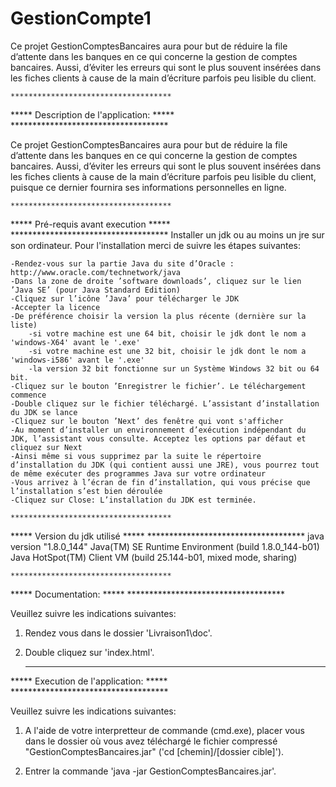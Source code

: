 # GestionCompte1
Ce projet GestionComptesBancaires aura pour but de réduire la file d’attente dans les banques en ce qui concerne la gestion de comptes bancaires. Aussi, d’éviter les erreurs qui sont  le plus souvent insérées dans les fiches clients à cause de la main d’écriture parfois peu lisible du client.

	************************************
*****  	Description de l'application:   	*****
	************************************

Ce projet GestionComptesBancaires aura pour but de réduire la file d’attente dans les banques en ce qui concerne la gestion de comptes bancaires. Aussi, d’éviter les erreurs qui sont 
le plus souvent insérées dans les fiches clients à cause de la main d’écriture parfois peu lisible du client, puisque ce dernier fournira ses informations personnelles en ligne.



	************************************
*****  	     Pré-requis avant execution		*****
	************************************
Installer un jdk ou au moins un jre sur son ordinateur.
Pour l'installation merci de suivre les étapes suivantes:

	-Rendez-vous sur la partie Java du site d’Oracle : http://www.oracle.com/technetwork/java
	-Dans la zone de droite ’software downloads’, cliquez sur le lien ’Java SE’ (pour Java Standard Edition)
	-Cliquez sur l’icône ’Java’ pour télécharger le JDK
	-Accepter la licence
	-De préférence choisir la version la plus récente (dernière sur la liste)
		-si votre machine est une 64 bit, choisir le jdk dont le nom a 'windows-X64' avant le '.exe'
		-si votre machine est une 32 bit, choisir le jdk dont le nom a 'windows-i586' avant le '.exe'
		-la version 32 bit fonctionne sur un Système Windows 32 bit ou 64 bit.
	-Cliquez sur le bouton ’Enregistrer le fichier’. Le téléchargement commence
	-Double cliquez sur le fichier téléchargé. L’assistant d’installation du JDK se lance
	-Cliquez sur le bouton ’Next’ des fenêtre qui vont s'afficher
	-Au moment d’installer un environnement d’exécution indépendant du JDK, l’assistant vous consulte. Acceptez les options par défaut et cliquez sur Next
	-Ainsi même si vous supprimez par la suite le répertoire d’installation du JDK (qui contient aussi une JRE), vous pourrez tout de même exécuter des programmes Java sur votre ordinateur
	-Vous arrivez à l’écran de fin d’installation, qui vous précise que l’installation s’est bien déroulée 
	-Cliquez sur Close: L’installation du JDK est terminée. 

	************************************
*****  		Version du jdk utilisé		  	*****
	************************************
java version "1.8.0_144"
Java(TM) SE Runtime Environment (build 1.8.0_144-b01)
Java HotSpot(TM) Client VM (build 25.144-b01, mixed mode, sharing)


	************************************
*****  	Documentation:			  	*****
	************************************

Veuillez suivre les indications suivantes:

1) Rendez vous dans le dossier 'Livraison1\doc'.

2) Double cliquez sur 'index.html'.

	
	************************************
***** 	Execution de l'application:    		*****
	************************************

Veuillez suivre les indications suivantes:
	
1) 	A l'aide de votre interpretteur de commande (cmd.exe),
	placer vous dans le dossier où vous avez téléchargé
	le fichier compressé "GestionComptesBancaires.jar"
	('cd [chemin]/[dossier cible]').

2)	Entrer la commande 'java -jar GestionComptesBancaires.jar'.
